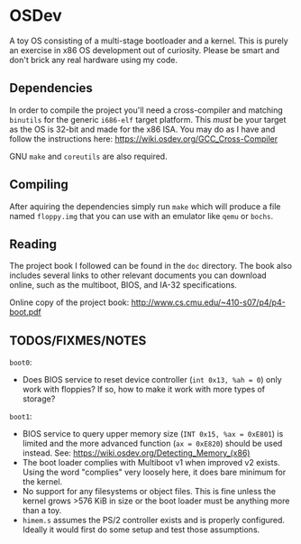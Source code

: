 # OSDev
A toy OS consisting of a multi-stage bootloader and a kernel. This is purely an 
exercise in x86 OS development out of curiosity. Please be smart and don't brick
any real hardware using my code.

## Dependencies
In order to compile the project you'll need a cross-compiler and matching 
`binutils` for the generic `i686-elf` target platform. This *must* be your 
target as the OS is 32-bit and made for the x86 ISA. You may do as I have and 
follow the instructions here: https://wiki.osdev.org/GCC_Cross-Compiler

GNU `make` and `coreutils` are also required.

## Compiling
After aquiring the dependencies simply run `make` which will produce a file
named `floppy.img` that you can use with an emulator like `qemu` or `bochs`.

## Reading
The project book I followed can be found in the `doc` directory. The book also 
includes several links to other relevant documents you can download online, such
as the multiboot, BIOS, and IA-32 specifications.

Online copy of the project book: http://www.cs.cmu.edu/~410-s07/p4/p4-boot.pdf

## TODOS/FIXMES/NOTES
`boot0`:
- Does BIOS service to reset device controller (`int 0x13, %ah = 0`) only work 
  with floppies? If so, how to make it work with more types of storage?

`boot1`:
- BIOS service to query upper memory size (`INT 0x15, %ax = 0xE801`) is limited
  and the more advanced function (`ax = 0xE820`) should be used instead.
  See: https://wiki.osdev.org/Detecting_Memory_(x86)
- The boot loader complies with Multiboot v1 when improved v2 exists. Using the
  word "complies" very loosely here, it does bare minimum for the kernel.
- No support for any filesystems or object files. This is fine unless the kernel
  grows >576 KiB in size or the boot loader must be anything more than a toy.
- `himem.s` assumes the PS/2 controller exists and is properly configured.
  Ideally it would first do some setup and test those assumptions.